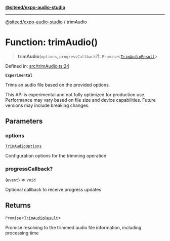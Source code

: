 [**@siteed/expo-audio-studio**](../README.md)

***

[@siteed/expo-audio-studio](../README.md) / trimAudio

# Function: trimAudio()

> **trimAudio**(`options`, `progressCallback`?): `Promise`\<[`TrimAudioResult`](../interfaces/TrimAudioResult.md)\>

Defined in: [src/trimAudio.ts:24](https://github.com/deeeed/expo-audio-stream/blob/fe19a2fa1af6033cfa025691f25a0e9bcd64b37c/packages/expo-audio-studio/src/trimAudio.ts#L24)

**`Experimental`**

Trims an audio file based on the provided options.

 This API is experimental and not fully optimized for production use.
Performance may vary based on file size and device capabilities.
Future versions may include breaking changes.

## Parameters

### options

[`TrimAudioOptions`](../interfaces/TrimAudioOptions.md)

Configuration options for the trimming operation

### progressCallback?

(`event`) => `void`

Optional callback to receive progress updates

## Returns

`Promise`\<[`TrimAudioResult`](../interfaces/TrimAudioResult.md)\>

Promise resolving to the trimmed audio file information, including processing time
